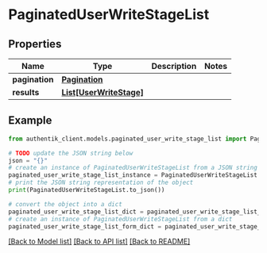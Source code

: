 # PaginatedUserWriteStageList


## Properties

Name | Type | Description | Notes
------------ | ------------- | ------------- | -------------
**pagination** | [**Pagination**](Pagination.md) |  | 
**results** | [**List[UserWriteStage]**](UserWriteStage.md) |  | 

## Example

```python
from authentik_client.models.paginated_user_write_stage_list import PaginatedUserWriteStageList

# TODO update the JSON string below
json = "{}"
# create an instance of PaginatedUserWriteStageList from a JSON string
paginated_user_write_stage_list_instance = PaginatedUserWriteStageList.from_json(json)
# print the JSON string representation of the object
print(PaginatedUserWriteStageList.to_json())

# convert the object into a dict
paginated_user_write_stage_list_dict = paginated_user_write_stage_list_instance.to_dict()
# create an instance of PaginatedUserWriteStageList from a dict
paginated_user_write_stage_list_form_dict = paginated_user_write_stage_list.from_dict(paginated_user_write_stage_list_dict)
```
[[Back to Model list]](../README.md#documentation-for-models) [[Back to API list]](../README.md#documentation-for-api-endpoints) [[Back to README]](../README.md)


